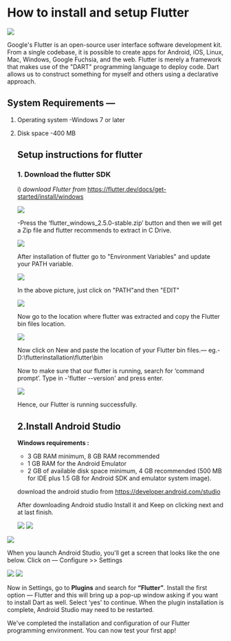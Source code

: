 # How to install and setup Flutter



<img src="/image1.png">

Google's Flutter is an open-source user interface software development kit. From a single codebase, it is possible to create apps for Android, iOS, Linux, Mac, Windows, Google Fuchsia, and the web. Flutter is merely a framework that makes use of the "DART" programming language to deploy code. Dart allows us to construct something for myself and others using a declarative approach.

## System Requirements —

1. Operating system -Windows 7 or later

2. Disk space -400 MB 

   ## Setup instructions for flutter

   ### 1. Download the flutter SDK 

   i) *download Flutter from* https://flutter.dev/docs/get-started/install/windows

   <img src="/image2.png">

   -Press the ‘flutter_windows_2.5.0-stable.zip’ button and then we will get a Zip file and flutter recommends to extract in C Drive. 

   <img src="/image3.png">

   After installation of flutter go to "Environment Variables" and update your  PATH variable.

   <img src="/image4.png">

   In the above picture, just click on "PATH"and then "EDIT"

   

   <img src="/image5.png">

   Now go to the location where flutter was extracted and copy the Flutter bin files location.

   <img src="/image6.png">

   Now click on New and paste the location of your Flutter bin files.—
   eg.-D:\flutterinstallation\flutter\bin
   
   
   
   Now to make sure that our flutter is running, search for ‘command prompt’. Type in -'flutter --version' and press enter.
   
   <img src="/image7.png">
   
   Hence, our Flutter is running successfully.
   
   ## 2.Install Android Studio
   
   **Windows requirements :**
   
   - 3 GB RAM minimum, 8 GB RAM recommended
   - 1 GB RAM for the Android Emulator
   - 2 GB of available disk space minimum, 4 GB recommended (500 MB for IDE plus 1.5 GB for Android SDK and emulator system image).
   
   download the android studio from https://developer.android.com/studio
   
   After downloading Android studio Install it and Keep on clicking next and at last finish.
   
   <img src="/image8.png">
   
   <img src="/image9.png">

<img src="/image10.png">

When you launch Android Studio, you'll get a screen that looks like the one below. Click on — Configure >> Settings

<img src="/image11.png">

<img src="/image12.png">

Now in Settings, go to **Plugins** and search for **“Flutter”**. Install the first option — Flutter and this will bring up a pop-up window asking if you want to install Dart as well. Select ‘yes' to continue. When the plugin installation is complete, Android Studio may need to be restarted.

We've completed the installation and configuration of our Flutter programming environment. You can now test your first app!